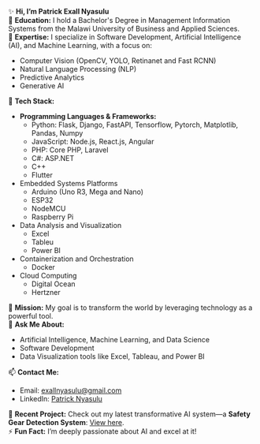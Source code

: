 ✨ **Hi, I’m Patrick Exall Nyasulu**  
🔭 **Education:** I hold a Bachelor's Degree in Management Information Systems from the Malawi University of Business and Applied Sciences.  
🌱 **Expertise:** I specialize in Software Development, Artificial Intelligence (AI), and Machine Learning, with a focus on:  
- Computer Vision  (OpenCV, YOLO, Retinanet and Fast RCNN)
- Natural Language Processing (NLP)  
- Predictive Analytics  
- Generative AI  

👯 **Tech Stack:**  
- **Programming Languages & Frameworks:**  
  - Python: Flask, Django, FastAPI, Tensorflow, Pytorch, Matplotlib, Pandas, Numpy  
  - JavaScript: Node.js, React.js, Angular  
  - PHP: Core PHP, Laravel  
  - C#: ASP.NET  
  - C++  
  - Flutter
-  Embedded Systems Platforms
    - Arduino (Uno R3, Mega and Nano)
    - ESP32
    - NodeMCU
    - Raspberry Pi
- Data Analysis and Visualization
  - Excel
  - Tableu
  - Power BI
- Containerization and Orchestration
  - Docker
- Cloud Computing
  - Digital Ocean
  - Hertzner

🤔 **Mission:** My goal is to transform the world by leveraging technology as a powerful tool.  
💬 **Ask Me About:**  
- Artificial Intelligence, Machine Learning, and Data Science  
- Software Development  
- Data Visualization tools like Excel, Tableau, and Power BI  

📫 **Contact Me:**  
- Email: [exallnyasulu@gmail.com](mailto:exallnyasulu@gmail.com)  
- LinkedIn: [Patrick Nyasulu](https://www.linkedin.com/in/patrick-nyasulu-335935237/)  

💬 **Recent Project:** Check out my latest transformative AI system—a **Safety Gear Detection System**: [View here](https://drive.google.com/file/d/1-7WSHDQ_b-5Q-PHhKiA-1DwRT5V-W6Ev/view?usp=drive_link).  
⚡ **Fun Fact:** I’m deeply passionate about AI and excel at it!
